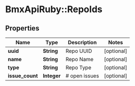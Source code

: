 # BmxApiRuby::RepoIds

## Properties
Name | Type | Description | Notes
------------ | ------------- | ------------- | -------------
**uuid** | **String** | Repo UUID | [optional] 
**name** | **String** | Repo Name | [optional] 
**type** | **String** | Repo Type | [optional] 
**issue_count** | **Integer** | # open issues | [optional] 


